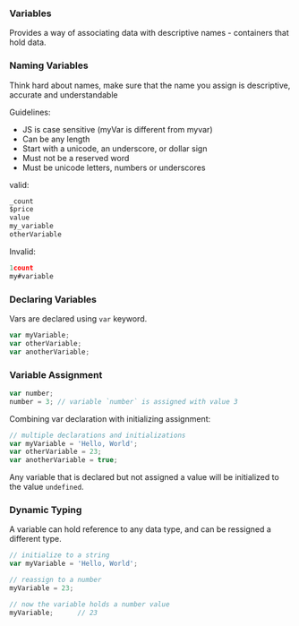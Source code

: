 ### Variables
Provides a way of associating data with descriptive names - containers that hold data.

### Naming Variables
Think hard about names, make sure that the name you assign is descriptive, accurate and understandable

Guidelines:
- JS is case sensitive (myVar is different from myvar)
- Can be any length
- Start with a unicode, an underscore, or dollar sign
- Must not be a reserved word
- Must be unicode letters, numbers or underscores

valid:
```js
_count
$price
value
my_variable
otherVariable
```

Invalid:
```js
1count
my#variable
```

### Declaring Variables
Vars are declared using `var` keyword.

```js
var myVariable;
var otherVariable;
var anotherVariable;
```

### Variable Assignment

```js
var number;
number = 3; // variable `number` is assigned with value 3
```

Combining var declaration with initializing assignment:
```js
// multiple declarations and initializations
var myVariable = 'Hello, World';
var otherVariable = 23;
var anotherVariable = true;
```

Any variable that is declared but not assigned a value will be initialized to the value `undefined`.

### Dynamic Typing
A variable can hold reference to any data type, and can be ressigned a different type.

```js
// initialize to a string
var myVariable = 'Hello, World';

// reassign to a number
myVariable = 23;

// now the variable holds a number value
myVariable;      // 23
```

